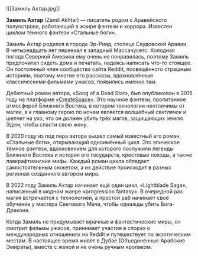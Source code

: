 ![[Замиль Ахтар.jpg]]

**Замиль Ахтар** (Zamil Akhtar) — писатель родом с Аравийского полуострова, работающий в жанре фэнтези и хоррора. Известен циклом тёмного фэнтези «Стальные боги».

Замиль Ахтар родился в городе Эр-Рияд, столице Саудовской Аравии. В четырнадцать лет переехал в западный Массачусетс. Холодная погода Северной Америки ему очень не понравилась, поэтому Замиль предпочитал сидеть дома и печатать, надеясь написать что-то стоящее. Он постоянный член сообщества сайта Reddit, посвящённого страшным историям, поэтому многие его рассказы, вдохновлённые классическими фильмами ужасов, появились именно там.

Дебютный роман автора, «Song of a Dead Star», был опубликован в 2015 году на платформе [«CreateSpace»](https://fantlab.ru/publisher2227). Это научное фэнтези, пропитанное атмосферой Ближнего Востока, в котором технологии неотличимы от магии, а к главному герою по ночам является волшебный светлячок и шепчет на ухо, что он должен убить трёх магов, защищающих землю Эдем, чтобы спасти свою жену.

В 2020 году из под пера автора вышел самый известный его роман, «Стальные боги», открывающий одноимённый цикл. Это эпическое тёмное фэнтези, вдохновением для которого послужили легенды Ближнего Востока и история его государств, крестовые походы, а также лавкрафтианские мифы. Каждый роман цикла обладает самостоятельным сюжетом, а их действие происходит в разных регионах созданного автором мира.

В 2022 году Замиль Ахтар начинает ещё один цикл, «Lightblade Saga», написанный в модном жанре «progression fantasy». В очередной раз магия встречается с технологией, а простой раб начинает своё обучение у мастера Светового Меча, чтобы однажды убить Бога-Дракона.

Когда Замиль не придумывает мрачные и фантастические миры, он смотрит фильмы ужасов, принимает участия в спорах о международных отношениях на Reddit и путешествует по экзотическим местам. В настоящее время живёт в Дубае (Объединённые Арабские Эмираты), вместе с женой и не очень ручным кроликом.
